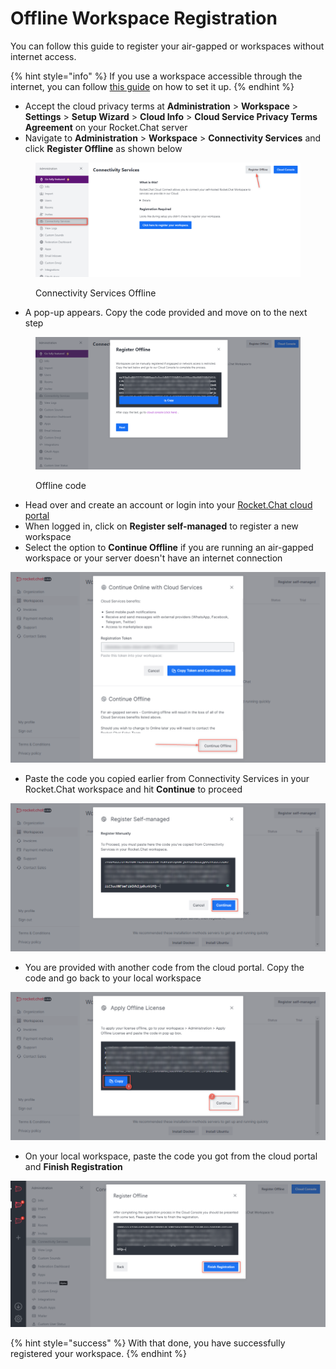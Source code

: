 # Offline Workspace Registration

You can follow this guide to register your air-gapped or workspaces without internet access.

{% hint style="info" %}
If you use a workspace accessible through the internet, you can follow [this guide](https://docs.rocket.chat/guides/administration/admin-panel/connectivity-services#registration-steps) on how to set it up.
{% endhint %}

* Accept the cloud privacy terms at **Administration** > **Workspace** > **Settings** > **Setup Wizard** > **Cloud Info** > **Cloud Service Privacy Terms Agreement** on your Rocket.Chat server
* Navigate to **Administration** > **Workspace** > **Connectivity Services** and click **Register Offline** as shown below

<figure><img src="../../.gitbook/assets/Connectivity Services Offline.png" alt=""><figcaption><p>Connectivity Services Offline</p></figcaption></figure>

* A pop-up appears. Copy the code provided and move on to the next step

<figure><img src="../../.gitbook/assets/Offline code.png" alt=""><figcaption><p>Offline code</p></figcaption></figure>

* Head over and create an account or login into your [Rocket.Chat cloud portal](https://cloud.rocket.chat)
* When logged in, click on **Register self-managed** to register a new workspace
* Select the option to **Continue Offline** if you are running an air-gapped workspace or your server doesn't have an internet connection

![](<../../.gitbook/assets/image (693) (1) (1).png>)

* Paste the code you copied earlier from Connectivity Services in your Rocket.Chat workspace and hit **Continue** to proceed

![](<../../.gitbook/assets/image (662) (1).png>)

* You are provided with another code from the cloud portal. Copy the code and go back to your local workspace

![](<../../.gitbook/assets/image (668) (2).png>)

* On your local workspace, paste the code you got from the cloud portal and **Finish Registration**

![](<../../.gitbook/assets/image (686) (1).png>)

{% hint style="success" %}
With that done, you have successfully registered your workspace.
{% endhint %}
